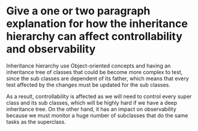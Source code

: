  # Give a one or two paragraph explanation for how the inheritance hierarchy can affect controllability and observability
 

Inheritance hierarchy use Object-oriented concepts and having an inheritance tree of classes
that could be become more complex to test, since the sub classes are dependent of its father,
which means that every test affected by the changes must be updated for the sub classes.

As a result, controllability is affected as we will need to control every super class and its sub classes, 
which will be highly hard if we have a deep inheritance tree.
On the other hand, it has an impact on observability because we must monitor a huge number of subclasses that do the same tasks as the superclass.
